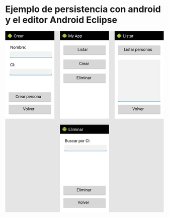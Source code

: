 # Ejemplo de persistencia con android y el editor Android Eclipse

![Aqui deberia estar la imagen o entra en el archivo miAplicacion.png](miAplicacion.png)